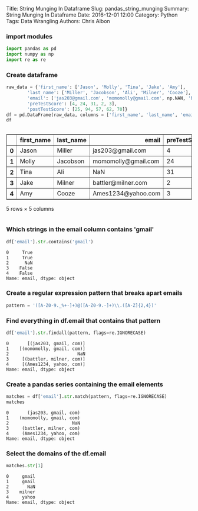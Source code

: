 Title: String Munging In Dataframe
Slug: pandas_string_munging
Summary: String Munging In Dataframe
Date: 2016-12-01 12:00
Category: Python
Tags: Data Wrangling
Authors: Chris Albon



### import modules


```python
import pandas as pd
import numpy as np
import re as re
```

### Create dataframe


```python
raw_data = {'first_name': ['Jason', 'Molly', 'Tina', 'Jake', 'Amy'], 
        'last_name': ['Miller', 'Jacobson', 'Ali', 'Milner', 'Cooze'], 
        'email': ['jas203@gmail.com', 'momomolly@gmail.com', np.NAN, 'battler@milner.com', 'Ames1234@yahoo.com'], 
        'preTestScore': [4, 24, 31, 2, 3],
        'postTestScore': [25, 94, 57, 62, 70]}
df = pd.DataFrame(raw_data, columns = ['first_name', 'last_name', 'email', 'preTestScore', 'postTestScore'])
df
```




<div style="max-height:1000px;max-width:1500px;overflow:auto;">
<table border="1" class="dataframe">
  <thead>
    <tr style="text-align: right;">
      <th></th>
      <th>first_name</th>
      <th>last_name</th>
      <th>email</th>
      <th>preTestScore</th>
      <th>postTestScore</th>
    </tr>
  </thead>
  <tbody>
    <tr>
      <th>0</th>
      <td> Jason</td>
      <td>   Miller</td>
      <td>    jas203@gmail.com</td>
      <td>  4</td>
      <td> 25</td>
    </tr>
    <tr>
      <th>1</th>
      <td> Molly</td>
      <td> Jacobson</td>
      <td> momomolly@gmail.com</td>
      <td> 24</td>
      <td> 94</td>
    </tr>
    <tr>
      <th>2</th>
      <td>  Tina</td>
      <td>      Ali</td>
      <td>                 NaN</td>
      <td> 31</td>
      <td> 57</td>
    </tr>
    <tr>
      <th>3</th>
      <td>  Jake</td>
      <td>   Milner</td>
      <td>  battler@milner.com</td>
      <td>  2</td>
      <td> 62</td>
    </tr>
    <tr>
      <th>4</th>
      <td>   Amy</td>
      <td>    Cooze</td>
      <td>  Ames1234@yahoo.com</td>
      <td>  3</td>
      <td> 70</td>
    </tr>
  </tbody>
</table>
<p>5 rows × 5 columns</p>
</div>



### Which strings in the email column contains 'gmail'


```python
df['email'].str.contains('gmail')
```




    0     True
    1     True
    2      NaN
    3    False
    4    False
    Name: email, dtype: object



### Create a regular expression pattern that breaks apart emails


```python
pattern = '([A-Z0-9._%+-]+)@([A-Z0-9.-]+)\\.([A-Z]{2,4})'
```

### Find everything in df.email that contains that pattern


```python
df['email'].str.findall(pattern, flags=re.IGNORECASE)
```




    0       [(jas203, gmail, com)]
    1    [(momomolly, gmail, com)]
    2                          NaN
    3     [(battler, milner, com)]
    4     [(Ames1234, yahoo, com)]
    Name: email, dtype: object



### Create a pandas series containing the email elements


```python
matches = df['email'].str.match(pattern, flags=re.IGNORECASE)
matches
```




    0       (jas203, gmail, com)
    1    (momomolly, gmail, com)
    2                        NaN
    3     (battler, milner, com)
    4     (Ames1234, yahoo, com)
    Name: email, dtype: object



### Select the domains of the df.email


```python
matches.str[1]
```




    0     gmail
    1     gmail
    2       NaN
    3    milner
    4     yahoo
    Name: email, dtype: object


